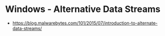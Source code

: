 # Windows - Alternative Data Streams

* https://blog.malwarebytes.com/101/2015/07/introduction-to-alternate-data-streams/
